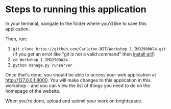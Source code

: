 # Steps to running this application

In your terminal, navigate to the folder where you'd like to save this application.

Then, run:

1. `git clone https://github.com/Carleton-BIT/Workshop_1_IMD2900W24.git` (if you get an error like "git is not a valid command" then [install git!](https://git-scm.com/downloads))
2. `cd Workshop_1_IMD2900W24`
3. `python manage.py runserver`

Once that's done, you should be able to access your web application at http://127.0.0.1:8000. You will make changes to this application in this workshop - and you can view the list of things you need to do on the homepage of the website.

When you're done, upload and submit your work on brightspace.

